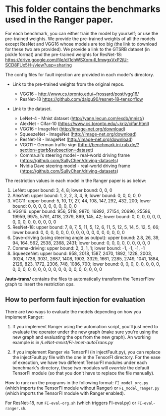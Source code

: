 # This folder contains the benchmarks used in the Ranger paper.

For each benchmark, you can either train the model by yourself; or use the pre-trained weights. We provide the pre-trained weights of all the models except ResNet and VGG16 whose models are too big (the link to download for these two are provided). We provide a link to the GTSRB dataset (in pickle format) and the pre-trained weights for ResNet-18: https://drive.google.com/file/d/1chWSXom-lLfmwgxVxP2jU-SCD8FUx5H-/view?usp=sharing

The config files for fault injection are provided in each model's directory.


- Link to the pre-trained weights from the original repos.
    - VGG16 - http://www.cs.toronto.edu/~frossard/post/vgg16/
    - ResNet-18 https://github.com/dalgu90/resnet-18-tensorflow

- Link to the dataset. 
    - LeNet-4 - Mnist dataset (http://yann.lecun.com/exdb/mnist/) 
    - AlexNet - Cifar-10 (https://www.cs.toronto.edu/~kriz/cifar.html)
    - VGG16 - ImageNet (http://image-net.org/download)
    - SqueezeNet - ImageNet (http://image-net.org/download)
    - ResNet-18 - ImageNet (http://image-net.org/download)
    - VGG11 - German traffic sign (http://benchmark.ini.rub.de/?section=gtsrb&subsection=dataset)
    - Comma.ai's steering model - real-world driving frame (https://github.com/SullyChen/driving-datasets)
    - Nvidia Dave steering model - real-world driving frame (https://github.com/SullyChen/driving-datasets)


The restriction values in each model in the Ranger paper is as below:

1. LeNet: upper bound: 3, 4, 8; lower bound: 0, 0, 0
2. AlexNet: upper bound: 1, 2, 2, 3, 4, 9; lower bound: 0, 0, 0, 0, 0
3. VGG11: upper bound: 5, 10, 17, 27, 44, 108, 147, 292, 432, 200; lower bound: 0, 0, 0, 0, 0, 0, 0, 0, 0, 0
4. VGG16: upper bound: 956, 5118, 9870, 16892, 27154, 20696, 25586, 19959, 9975, 5791, 4118, 2379, 869, 145, 42; lower bound: 0, 0, 0, 0, 0, 0, 0, 0, 0, 0, 0, 0, 0, 0, 0
5. ResNet-18: upper bound: 7, 8, 7, 5, 11, 5, 12, 6, 11, 5, 12, 5, 14, 5, 12, 5, 66; lower bound: 0, 0, 0, 0, 0, 0, 0, 0, 0, 0, 0, 0, 0, 0, 0, 0, 0
6. Dave-driving (using steering angle as output): upper bound: 2.8, 26, 39, 94, 164, 562, 2538, 2368, 2431; lower bound: 0, 0, 0, 0, 0, 0, 0, 0, 0
7. Comma-driving: upper bound: 2, 3, 1, 1; lower bound: -1, -1, -1, -1
8. SqueezeNet: upper bound: 958, 2018, 1587, 2470, 1892, 1228, 2003, 3024, 1736, 3031, 2687, 1408, 1903, 3329, 1661, 2285, 2749, 1041, 1884, 2126, 823, 1772, 2306, 748, 1086, 700; lower bound: 0, 0, 0, 0, 0, 0, 0, 0, 0, 0, 0, 0, 0, 0, 0, 0, 0, 0, 0, 0, 0, 0, 0, 0, 0, 0


**/auto-trans/** contains the files to automatically transform the TensorFlow graph to insert the restriction ops.


## How to perform fault injection for evaluation

There are two ways to evaluate the models depending on how you implement Ranger:

1. If you implement Ranger using the automation script, you'll just need to evaluate the operator under the new graph (make sure you're using the new graph and evaluating the ops from the new graph). An working example is in */LeNet-mnist/FI-lenet-autoTrans.py*

2. If you implement Ranger via TensorFI (in injectFault.py), you can replace the injectFault.py file with the one in the TensorFI directory. For the ease of execution, we have two different TensorFI modules under each benchmark's directory, these two modules will *override* the default TensorFI module (so that you don't have to replace the file manually). 

How to run: run the programs in the following format: `FI_model_org.py` (which imports the TensorFI module without Ranger) or `FI_model_ranger.py` (which imports the TensorFI module with Ranger enabled). 

For ResNet-18, run `FI-eval-org.sh` (which triggers FI-eval.py) or `FI-eval-ranger.sh`.









